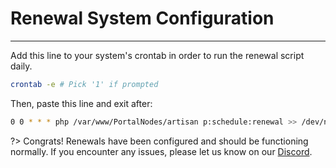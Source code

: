 # Renewal System Configuration

***

Add this line to your system's crontab in order to run the renewal script daily.

```bash
crontab -e # Pick '1' if prompted
```
Then, paste this line and exit after:

```bash
0 0 * * * php /var/www/PortalNodes/artisan p:schedule:renewal >> /dev/null 2>&1
```

?>
Congrats! Renewals have been configured and should be functioning normally.
If you encounter any issues, please let us know on our [Discord](https://discord.gg/wQZfeVrT2D).

